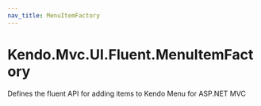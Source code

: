 ```yaml
---
nav_title: MenuItemFactory
---
```


# Kendo.Mvc.UI.Fluent.MenuItemFactory

Defines the fluent API for adding items to Kendo Menu for ASP.NET MVC